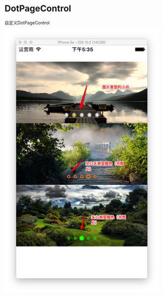 # DotPageControl
自定义DotPageControl

![截图](https://github.com/hnxyzhw/DotPageControl/blob/master/Snip20170419_1.png)

